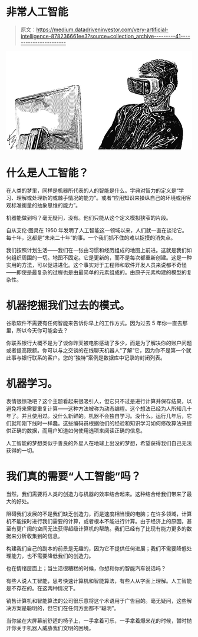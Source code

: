 # 非常人工智能

> 原文：<https://medium.datadriveninvestor.com/very-artificial-intelligence-878236661ee3?source=collection_archive---------41----------------------->

![](img/7b31ac9aab382f4e76b8544e452d88ce.png)

# 什么是人工智能？

在人类的梦里，同样是机器所代表的人的智能是什么。字典对智力的定义是“学习、理解或处理新的或棘手情况的能力”。或者“应用知识来操纵自己的环境或用客观标准衡量的抽象思维的能力”。

机器能做到吗？毫无疑问，没有。他们只能从这个定义模拟狭窄的片段。

自从艾伦·图灵在 1950 年发明了人工智能这一领域以来，人们就一直在谈论它。每十年，这都是“未来二十年”的事。一个我们抓不住的难以捉摸的消失点。

我们按照计划生活——我们在一张由习惯和经历组成的地图上前进。这就是我们如何组织周围的一切。地图不固定。它是更新的，而不是每次都重新创建。这是一种实用的方法，可以促进进化。这个事实对于工程师和软件开发人员来说都不奇怪——即使是最复杂的过程也是由最简单的元素组成的。由原子元素构建的模型的复杂性。

# 机器挖掘我们过去的模式。

谷歌软件不需要有任何智能来告诉你早上的工作方式。因为过去 5 年你一直去那里，所以今天你可能会去？

你联系银行大概不是为了谈你昨天被电影感动了多少，而是为了解决你的账户问题或者提高限额。你可以与之交谈的在线聊天机器人“了解”它，因为你不是第一个就此事与银行联系的客户。您的“独特”案例是数据库中记录的封闭列表。

# 机器学习。

表情很惊艳吧？这个主题看起来很吸引人，但它只不过是进行计算并保存结果，以避免将来需要重复计算——这种方法被称为动态编程。这个想法已经为人所知几十年了。并且使用过。没什么新鲜的。机器不会独自学习。没什么。运行几年后，它们就和刚下线时一样蠢。这些编码员根据他们的经验和知识学习如何修改算法来提供正确的数据，而用户知道如何使用选项来阅读正确的信息。

人工智能的梦想类似于善良的外星人在地球上出没的梦想，希望获得我们自己无法获得的一切。

# 我们真的需要“人工智能”吗？

当然，我们需要将人类的创造力与机器的效率结合起来。这种结合给我们带来了最大的好处。

阻碍我们发展的不是我们缺乏创造力，而是速度相当慢的电脑；在许多领域，计算机不能按时进行我们需要的计算，或者根本不能进行计算。由于经济上的原因，甚至有更广阔的空间无法获得超级计算机的帮助。我们已经有了比现有能力更多的数据来分析收集到的信息。

构建我们自己的副本的前景是无趣的，因为它不提供任何进展；我们不需要降低处理能力，也不需要降低我们的创造力。

也在情绪层面上；当生活很糟糕的时候，你想和你的智能汽车说话吗？

有些人说人工智能，思考快速计算机和智能算法，有些人从字面上理解。人工智能是不存在的。在这两种情况下。

销售计算机和智能算法的公司很乐意将这个术语用于广告目的。毫无疑问，这些解决方案是聪明的，但它们在任何方面都不“聪明”。

当你坐在大屏幕前舒适的椅子上，一手拿着可乐，一手拿着爆米花的时候，暂时抛开你关于机器人威胁我们文明的困境。
